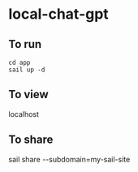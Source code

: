 # local-chat-gpt

## To run
```
cd app
sail up -d
```

## To view
localhost

## To share
sail share --subdomain=my-sail-site

